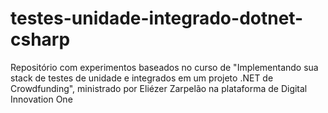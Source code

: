 # testes-unidade-integrado-dotnet-csharp
Repositório com experimentos baseados no curso de "Implementando sua stack de testes de unidade e integrados em um projeto .NET de Crowdfunding", ministrado por Eliézer Zarpelão na plataforma de Digital Innovation One
